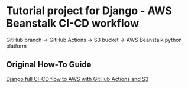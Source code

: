 # Tutorial project for Django - AWS Beanstalk CI-CD workflow

GitHub branch -> GitHub Actions -> S3 bucket -> AWS Beanstalk python platform

## Original How-To Guide
[Django full CI-CD flow to AWS with GitHub Actions and S3](https://valentine.click/blog/django-full-ci-cd-flow-to-aws-with-github-actions)
